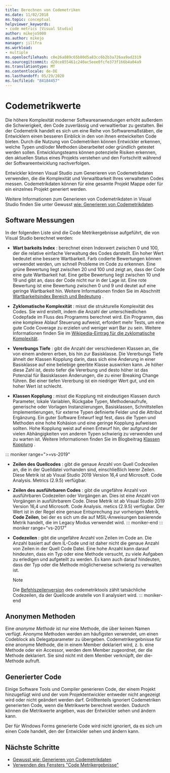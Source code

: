 ```yaml
---
title: Berechnen von Codemetriken
ms.date: 11/02/2018
ms.topic: conceptual
helpviewer_keywords:
- code metrics [Visual Studio]
author: mikejo5000
ms.author: mikejo
manager: jillfra
ms.workload:
- multiple
ms.openlocfilehash: c0e26a889c65b80d5a83cc6b2b3a726aa9ad2319
ms.sourcegitcommit: d20ce855461c240ac5eee0fcfe373f166b4a04a9
ms.translationtype: MT
ms.contentlocale: de-DE
ms.lasthandoff: 05/29/2020
ms.locfileid: "84184457"
---
```

# <a name="code-metrics-values"></a>Codemetrikwerte

Die höhere Komplexität moderner Softwareanwendungen erhöht außerdem die Schwierigkeit, den Code zuverlässig und verwaltierbar zu gestalten. Bei der Codemetrik handelt es sich um eine Reihe von Softwaremaßstäben, die Entwicklern einen besseren Einblick in den von ihnen entwickelten Code bieten. Durch die Nutzung von Codemetriken können Entwickler erkennen, welche Typen und/oder Methoden überarbeitet oder gründlich getestet werden sollen. Entwicklungsteams können potenzielle Risiken erkennen, den aktuellen Status eines Projekts verstehen und den Fortschritt während der Softwareentwicklung nachverfolgen.

Entwickler können Visual Studio zum Generieren von Codemetrikdaten verwenden, die die Komplexität und Verwaltbarkeit Ihres verwalteten Codes messen. Codemetrikdaten können für eine gesamte Projekt Mappe oder für ein einzelnes Projekt generiert werden.

Weitere Informationen zum Generieren von Codemetrikdaten in Visual Studio finden Sie unter Gewusst [wie: Generieren von Codemetrikdaten](../code-quality/how-to-generate-code-metrics-data.md).

## <a name="software-measurements"></a>Software Messungen

In der folgenden Liste sind die Code Metrikergebnisse aufgeführt, die von Visual Studio berechnet werden:

- **Wart barkeits Index** : berechnet einen Indexwert zwischen 0 und 100, der die relative einfache Verwaltung des Codes darstellt. Ein hoher Wert bedeutet eine bessere Wartbarkeit. Farb codierte Bewertungen können verwendet werden, um schnell Probleme im Code zu erkennen. Eine grüne Bewertung liegt zwischen 20 und 100 und zeigt an, dass der Code eine gute Wartbarkeit hat. Eine gelbe Bewertung liegt zwischen 10 und 19 und gibt an, dass der Code nicht nur in der Lage ist. Eine rote Bewertung ist eine Bewertung zwischen 0 und 9 und deutet auf eine geringe Wartbarkeit hin. Weitere Informationen finden Sie im Abschnitt [Wartbarkeitsindex Bereich und Bedeutung](https://blogs.msdn.microsoft.com/codeanalysis/2007/11/20/maintainability-index-range-and-meaning/) .

- **Zyklomatische Komplexität** : misst die strukturelle Komplexität des Codes. Sie wird erstellt, indem die Anzahl der unterschiedlichen Codepfade im Fluss des Programms berechnet wird. Ein Programm, das eine komplexe Ablauf Steuerung aufweist, erfordert mehr Tests, um eine gute Code Coverage zu erzielen und weniger wart Bar zu sein. Weitere Informationen finden Sie im [Wikipedia-Eintrag für die zyklomatische Komplexität](https://wikipedia.org/wiki/Cyclomatic_complexity).

- **Vererbungs Tiefe** : gibt die Anzahl der verschiedenen Klassen an, die von einem anderen erben, bis hin zur Basisklasse. Die Vererbungs Tiefe ähnelt der Klassen Kopplung darin, dass sich eine Änderung in einer Basisklasse auf eine beliebige geerbte Klasse auswirken kann. Je höher diese Zahl ist, desto tiefer die Vererbung und desto höher ist das Potenzial für Basisklassen Änderungen, die zu einer Breaking Change führen. Bei einer tiefen Vererbung ist ein niedriger Wert gut, und ein hoher Wert ist schlecht.

- **Klassen Kopplung** : misst die Kopplung mit eindeutigen Klassen durch Parameter, lokale Variablen, Rückgabe Typen, Methodenaufrufe, generische oder Vorlagen Instanziierungen, Basisklassen, Schnittstellen Implementierungen, für externe Typen definierte Felder und die Attribut Ergänzung. Ein guter Software Entwurf legt fest, dass die Typen und Methoden eine hohe Kohäsion und eine geringe Kopplung aufweisen sollten. Hohe Kopplung weist auf einen Entwurf hin, der aufgrund der vielen Abhängigkeiten von anderen Typen schwierig zu verwenden und zu warten ist. Weitere Informationen finden Sie im Blogbeitrag [Klassen Kopplung](https://blogs.msdn.microsoft.com/zainnab/2011/05/25/code-metrics-class-coupling/) .

::: moniker range=">=vs-2019"

- **Zeilen des Quellcodes** : gibt die genaue Anzahl von Quell Codezeilen an, die in der Quelldatei vorhanden sind, einschließlich leerer Zeilen. Diese Metrik ist ab Visual Studio 2019 Version 16,4 und Microsoft. Code Analysis. Metrics (2.9.5) verfügbar.

- **Zeilen des ausführbaren Codes** : gibt die ungefähre Anzahl von ausführbaren Codezeilen oder Vorgängen an. Dies ist eine Anzahl von Vorgängen in ausführbarem Code. Diese Metrik ist ab Visual Studio 2019 Version 16,4 und Microsoft. Code Analysis. metics (2.9.5) verfügbar. Der Wert ist in der Regel eine genaue Entsprechung zur vorherigen Metrik, **Code Zeilen**, bei der es sich um die auf MSIL-Anweisungen basierende Metrik handelt, die im Legacy Modus verwendet wird.
::: moniker-end
::: moniker range="vs-2017"

- **Codezeilen** : gibt die ungefähre Anzahl von Zeilen im Code an. Die Anzahl basiert auf dem IL-Code und ist daher nicht die genaue Anzahl von Zeilen in der Quell Code Datei. Eine hohe Anzahl kann darauf hindeuten, dass ein Typ oder eine Methode versucht, zu viele Aufgaben zu erledigen und aufgeteilt zu werden. Es kann auch darauf hindeuten, dass der Typ oder die Methode möglicherweise schwierig zu verwalten ist.

   > [!NOTE]
   > Die [Befehlszeilenversion](../code-quality/how-to-generate-code-metrics-data.md#command-line-code-metrics) des codemetriktools zählt tatsächliche Codezeilen, da der Quellcode anstelle von Il analysiert wird.
::: moniker-end

## <a name="anonymous-methods"></a>Anonymen Methoden

Eine *anonyme Methode* ist nur eine Methode, die über keinen Namen verfügt. Anonyme Methoden werden am häufigsten verwendet, um einen Codeblock als Delegatparameter zu übergeben. Codemetrikergebnisse für eine anonyme Methode, die in einem Member deklariert wird, z. b. eine Methode oder ein Accessor, werden dem Member zugeordnet, der die Methode deklariert. Sie sind nicht mit dem Member verknüpft, der die-Methode aufruft.

## <a name="generated-code"></a>Generierter Code

Einige Software Tools und Compiler generieren Code, der einem Projekt hinzugefügt wird und der vom Projektentwickler entweder nicht angezeigt wird oder nicht geändert werden darf. Größtenteils ignoriert Codemetriken generierten Code, wenn die Metrikwerte berechnet werden. Dadurch können die Metrikwerte angeben, was der Entwickler sehen und ändern kann.

Der für Windows Forms generierte Code wird nicht ignoriert, da es sich um einen Code handelt, den der Entwickler sehen und ändern kann.

## <a name="next-steps"></a>Nächste Schritte

- [Gewusst wie: Generieren von Codemetrikdaten](../code-quality/how-to-generate-code-metrics-data.md)
- [Verwenden des Fensters "Code Metrikergebnisse"](../code-quality/working-with-code-metrics-data.md)
